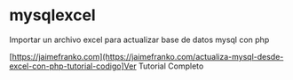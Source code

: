 # mysqlexcel
Importar un archivo excel para actualizar base de datos mysql con php

[https://jaimefranko.com](https://jaimefranko.com/actualiza-mysql-desde-excel-con-php-tutorial-codigo]Ver Tutorial Completo</a>
